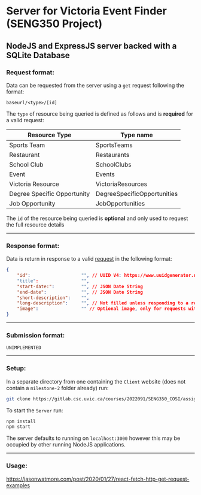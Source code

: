 # Server for Victoria Event Finder (SENG350 Project)

## NodeJS and ExpressJS server backed with a SQLite Database

### Request format:

Data can be requested from the server using a `get` request following the format:

```
baseurl/<type>/[id]
```
The `type` of resource being queried is defined as follows and is **required** for a valid request:

| Resource Type | Type name |
| ------------- | --------- |
| Sports Team   | SportsTeams |
| Restaurant    | Restaurants |
| School Club   | SchoolClubs |
| Event         | Events     |
| Victoria Resource | VictoriaResources |
| Degree Specific Opportunity | DegreeSpecificOpportunities |
| Job Opportunity | JobOpportunities |

The `id` of the resource being queried is **optional** and only used to request the full resource details

---

### Response format:

Data is return in response to a valid [request](#request-format) in the following format:

```json
{
    "id":                   "", // UUID V4: https://www.uuidgenerator.net/version4
    "title":                "",
    "start-date:":          "", // JSON Date String
    "end-date":             "", // JSON Date String
    "short-description":    "",
    "long-description":     "", // Not filled unless responding to a request with an `id` specified
    "image":                "" // Optional image, only for requests with `id` specified
}
```
---

### Submission format:
```
UNIMPLEMENTED
```
---

### Setup:
In a separate directory from one containing the `Client` website (does not contain a `milestone-2` folder already) run:
```bash
git clone https://gitlab.csc.uvic.ca/courses/2022091/SENG350_COSI/assignments/jkonkin/milestone-2.git -b VicEventServer
```

To start the `Server` run:
```bash
npm install
npm start
```

The server defaults to running on `localhost:3000` however this may be occupied by other running NodeJS applications.

---

### Usage:
https://jasonwatmore.com/post/2020/01/27/react-fetch-http-get-request-examples